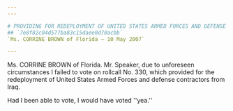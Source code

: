 ```yaml
---
---

# PROVIDING FOR REDEPLOYMENT OF UNITED STATES ARMED FORCES AND DEFENSE  CONTRACTORS FROM IRAQ
## `7e8f82c04d577ba83c15daee0d70acbb`
`Ms. CORRINE BROWN of Florida — 10 May 2007`

---
```



Ms. CORRINE BROWN of Florida. Mr. Speaker, due to unforeseen 
circumstances I failed to vote on rollcall No. 330, which provided for 
the redeployment of United States Armed Forces and defense contractors 
from Iraq.



Had I been able to vote, I would have voted ''yea.''
